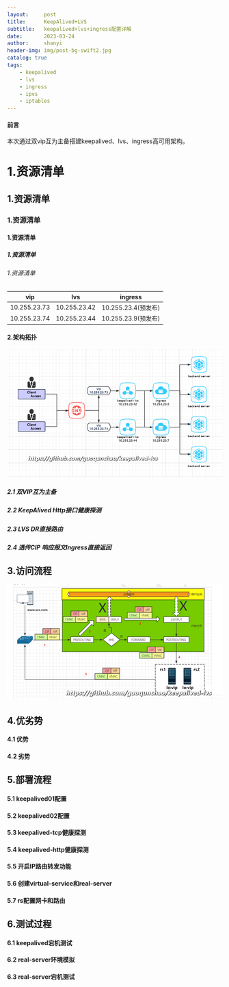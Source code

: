 ```yaml
---
layout:     post
title:      KeepAlived+LVS
subtitle:   keepalived+lvs+ingress配置详解
date:       2023-03-24
author:     shanyi
header-img: img/post-bg-swift2.jpg
catalog: true
tags:
    - keepalived
    - lvs
    - ingress
    - ipvs
    - iptables
---
```


#### 前言
本次通过双vip互为主备搭建keepalived、lvs、ingress高可用架构。

# 1.资源清单
## 1.资源清单
### 1.资源清单
#### 1.资源清单
##### 1.资源清单
###### 1.资源清单
| vip | lvs | ingress |  
| --- | --- | --- |    
| 10.255.23.73 | 10.255.23.42 | 10.255.23.4(预发布) |  
| 10.255.23.74 | 10.255.23.44 | 10.255.23.9(预发布) |  


#### 2.架构拓扑
![](/img/2023-03-24-keepalived+lvs/lvs工作流程图2.jpg)
##### 2.1 双VIP互为主备
##### 2.2 KeepAlived Http接口健康探测
##### 2.3 LVS DR直接路由
##### 2.4 透传CIP 响应报文Ingress直接返回

## 3.访问流程
![](/img/2023-03-24-keepalived+lvs/lvs01.jpg)

## 4.优劣势
#### 4.1 优势
#### 4.2 劣势
## 5.部署流程
#### 5.1 keepalived01配置
#### 5.2 keepalived02配置
#### 5.3 keepalived-tcp健康探测
#### 5.4 keepalived-http健康探测
#### 5.5 开启IP路由转发功能
#### 5.6 创建virtual-service和real-server
#### 5.7 rs配置网卡和路由
## 6.测试过程
#### 6.1 keepalived宕机测试
#### 6.2 real-server环境模拟
#### 6.3 real-server宕机测试